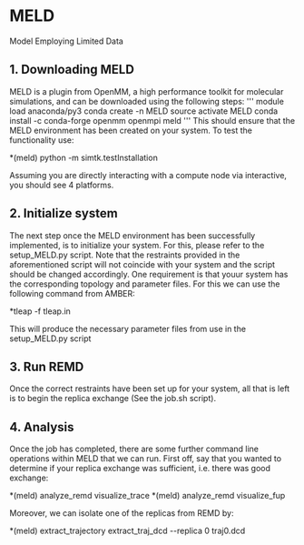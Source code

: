 # MELD
Model Employing Limited Data
## 1. Downloading MELD

MELD is a plugin from OpenMM, a high performance toolkit for molecular simulations, and can be downloaded using the following steps: 
'''
module load anaconda/py3 
conda create -n MELD 
source activate MELD
conda install -c conda-forge openmm openmpi meld
'''
This should ensure that the MELD environment has been created on your system. To test the functionality use: 

*(meld) python -m simtk.testInstallation

Assuming you are directly interacting with a compute node via interactive, you should see 4 platforms.

## 2. Initialize system

The next step once the MELD environment has been successfully implemented, is to initialize your system. For this, please refer to the setup_MELD.py script. 
Note that the restraints provided in the aforementioned script will not coincide with your system and the script should be changed accordingly. One requirement is that youur system has the corresponding topology and parameter files. For this we can use the following command from AMBER:

*tleap -f tleap.in

This will produce the necessary parameter files from use in the setup_MELD.py script

## 3. Run REMD

Once the correct restraints have been set up for your system, all that is left is to begin the replica exchange (See the job.sh script).

## 4. Analysis

Once the job has completed, there are some further command line operations within MELD that we can run. First off, say that you wanted to determine if your replica exchange was sufficient, i.e. there was good exchange: 

*(meld) analyze_remd visualize_trace 
*(meld) analyze_remd visualize_fup

Moreover, we can isolate one of the replicas from REMD by: 

*(meld) extract_trajectory extract_traj_dcd --replica 0 traj0.dcd 

